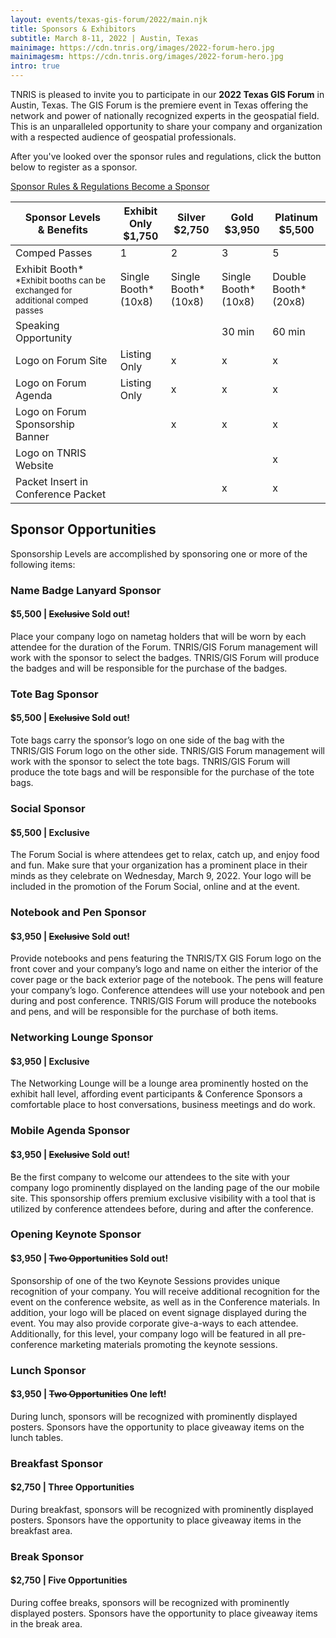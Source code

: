 ```yaml
---
layout: events/texas-gis-forum/2022/main.njk
title: Sponsors & Exhibitors
subtitle: March 8-11, 2022 | Austin, Texas
mainimage: https://cdn.tnris.org/images/2022-forum-hero.jpg
mainimagesm: https://cdn.tnris.org/images/2022-forum-hero.jpg
intro: true
---
```

<head>
<link rel="preconnect" href="https://fonts.googleapis.com">
<link rel="preconnect" href="https://fonts.gstatic.com" crossorigin>
<link href="https://fonts.googleapis.com/css2?family=DM+Sans:ital,wght@0,400;0,500;0,700;1,400;1,500;1,700&display=swap" rel="stylesheet">
</head>


<section class="intro">
  <p class="lead">TNRIS is pleased to invite you to participate in our <strong>2022 Texas GIS Forum</strong> in Austin, Texas. The GIS Forum is the premiere event in Texas offering the network and power of nationally recognized experts in the geospatial field. This is an unparalleled opportunity to share your company and organization with a respected audience of geospatial professionals.</p>
 <p class="lead">After you've looked over the sponsor rules and regulations, click the button below to register as a sponsor.</p>

  <div class="sponsor-cta-container">
    <a class="button secondary"  
      href="https://cdn.tnris.org/documents/Rules_and_Regulations_2022.pdf">
      <i class="fa fa-file"></i>Sponsor Rules &amp; Regulations
    </a>
   <a class="button primary" 
     href="https://events.eply.com/2022GISForumSponsorApplication">
     <i class="fa fa-pencil" aria-hidden="true"></i>Become a Sponsor 
    </a>
  </div>
</section>

<section>
<div class="sponsor-levels">
  <table class="sponsor-table">
    <thead>
      <tr>
        <th><strong>Sponsor Levels<br>& Benefits</strong></th>
        <th><strong>Exhibit Only</strong><br>$1,750</th>
        <th><strong>Silver</strong><br>$2,750</th>
        <th><strong>Gold</strong><br>$3,950</th>
        <th><strong>Platinum</strong><br>$5,500</th>
      </tr>
    </thead>
    <tbody>
      <tr>
        <td>Comped Passes</td>
        <td>1</td>
        <td>2</td>
        <td>3</td>
        <td>5</td>
      </tr>
      <tr>
        <td>Exhibit Booth*<br><small>*Exhibit booths can be exchanged for additional comped passes<small></td>
        <td>Single Booth*<br>(10x8)</td>
        <td>Single Booth*<br>(10x8)</td>
        <td>Single Booth*<br>(10x8)</td>
        <td>Double Booth*<br>(20x8)</td>
      </tr>
      <tr>
        <td>Speaking Opportunity</td>
        <td></td>
        <td></td>
        <td>30 min</td>
        <td>60 min</td>
      <tr>
        <td>Logo on Forum Site</td>
        <td>Listing Only</td>
        <td>x</td>
        <td>x</td>
        <td>x</td>
      </tr>
      <tr>
        <td>Logo on Forum Agenda</td>
        <td>Listing Only</td>
        <td>x</td>
        <td>x</td>
        <td>x</td>
      </tr>
      <tr>
        <td>Logo on Forum Sponsorship Banner</td>
        <td></td>
        <td>x</td>
        <td>x</td>
        <td>x</td>
      </tr>
       <tr>
        <td>Logo on TNRIS Website</td>
        <td></td>
        <td></td>
        <td></td>
        <td>x</td>
      </tr>
      <tr>
        <td>Packet Insert in Conference Packet</td>
        <td></td>
        <td></td>
        <td>x</td>
        <td>x</td>
      </tr>
    </tbody>
  </table>
  <div class="sponsor-opportunities">
    <h2 class="forum-2022-h2">Sponsor Opportunities</h2>
    <p>Sponsorship Levels are accomplished by sponsoring one or more of the following items:</p>
    <h3 class="forum-2022-h3">Name Badge Lanyard Sponsor</h3>
    <h4 class="forum-2022-h4">$5,500 | <span class="greyed"><strike>Exclusive</strike></span> Sold out!</h4>
    <p>Place your company logo on nametag holders that will be worn by each attendee for the duration of the Forum. TNRIS/GIS Forum management will work with the sponsor to select the badges. TNRIS/GIS Forum will produce the badges and will be responsible for the purchase of the badges.</p>
    <h3 class="forum-2022-h3">Tote Bag Sponsor</h3>
    <h4 class="forum-2022-h4">$5,500 | <span class="greyed"><strike>Exclusive</strike></span> Sold out!</h4>
    <p>Tote bags carry the sponsor’s logo on one side of the bag with the TNRIS/GIS Forum logo on the other side. TNRIS/GIS Forum management will work with the sponsor to select the tote bags. TNRIS/GIS Forum will produce the tote bags and will be responsible for the purchase of the tote bags. </p>
    <h3 class="forum-2022-h3">Social Sponsor</h3>
    <h4 class="forum-2022-h4">$5,500 | <b>Exclusive</b></h4>
    <p>The Forum Social is where attendees get to relax, catch up, and enjoy food and fun. Make sure that your organization has a prominent place in their minds as they celebrate on Wednesday, March 9, 2022. Your logo will be included in the promotion of the Forum Social, online and at the event.</p>
    <h3 class="forum-2022-h3">Notebook and Pen Sponsor</h3>
    <h4 class="forum-2022-h4">$3,950 | <span class="greyed"><strike>Exclusive</strike></span> Sold out!</h4>
    <p>Provide notebooks and pens featuring the TNRIS/TX GIS Forum logo on the front cover and your company’s logo and name on either the interior of the cover page or the back exterior page of the notebook. The pens will feature your company’s logo. Conference attendees will use your notebook and pen during and post conference. TNRIS/GIS Forum will produce the notebooks and pens, and will be responsible for the purchase of both items.</p>
    <h3 class="forum-2022-h3">Networking Lounge Sponsor</h3>
    <h4 class="forum-2022-h4">$3,950 | <b>Exclusive</b></h4>
    <p>The Networking Lounge will be a lounge area prominently hosted on the exhibit hall level, affording event participants & Conference Sponsors a comfortable place to host conversations, business meetings and do work.</p>
    <h3 class="forum-2022-h3">Mobile Agenda Sponsor</h3>
    <h4 class="forum-2022-h4">$3,950 | <span class="greyed"><strike>Exclusive</strike></span> Sold out!</h4>
    <p>Be the first company to welcome our attendees to the site with your company logo prominently displayed on the landing page of the our mobile site. This sponsorship offers premium exclusive visibility with a tool that is utilized by conference attendees before, during and after the conference. </p>
    <h3 class="forum-2022-h3">Opening Keynote Sponsor</h3>
    <h4 class="forum-2022-h4">$3,950 | <span class="greyed"><strike>Two Opportunities</strike></span> Sold out!</h4>
    <p>Sponsorship of one of the two Keynote Sessions provides unique recognition of your company. You will receive additional recognition for the event on the conference website, as well as in the Conference materials. In addition, your logo will be placed on event signage displayed during the event. You may also provide corporate give-a-ways to each attendee. Additionally, for this level, your company logo will be featured in all pre-conference marketing materials promoting the keynote sessions. </p>
    <h3 class="forum-2022-h3">Lunch Sponsor</h3>
    <h4 class="forum-2022-h4">$3,950 | <span class="greyed"><strike>Two Opportunities</strike></span> <b>One left!</b></h4>
    <p>During lunch, sponsors will be recognized with prominently displayed posters. Sponsors have the opportunity to place giveaway items on the lunch tables.</p>
    <h3 class="forum-2022-h3">Breakfast Sponsor</h3>
    <h4 class="forum-2022-h4">$2,750 | <b>Three Opportunities</b></h4>
    <p>During breakfast, sponsors will be recognized with prominently displayed posters. Sponsors have the opportunity to place giveaway items in the breakfast area.</p>
    <h3 class="forum-2022-h3">Break Sponsor</h3>
    <h4 class="forum-2022-h4">$2,750 | <b>Five Opportunities</b></h4>
    <p>During coffee breaks, sponsors will be recognized with prominently displayed posters. Sponsors have the opportunity to place giveaway items in the break area.</p>
  </div>
</div>
</section>

